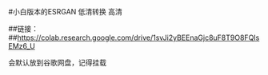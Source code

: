 #小白版本的ESRGAN 低清转换 高清

##链接：
##https://colab.research.google.com/drive/1svJi2yBEEnaGjc8uF8T9O8FQIsEMz6_U

会默认放到谷歌网盘，记得挂载
